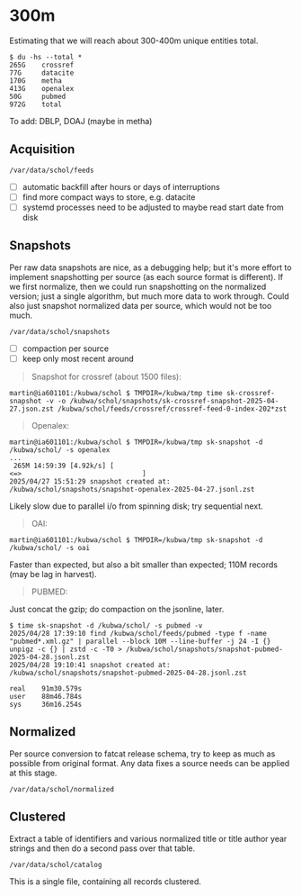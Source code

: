 # 300m

Estimating that we will reach about 300-400m unique entities total.

```
$ du -hs --total *
265G    crossref
77G     datacite
170G    metha
413G    openalex
50G     pubmed
972G    total
```

To add: DBLP, DOAJ (maybe in metha)

## Acquisition

```
/var/data/schol/feeds
```

* [ ] automatic backfill after hours or days of interruptions
* [ ] find more compact ways to store, e.g. datacite
* [ ] systemd processes need to be adjusted to maybe read start date from disk

## Snapshots

Per raw data snapshots are nice, as a debugging help; but it's more effort to
implement snapshotting per source (as each source format is different). If we
first normalize, then we could run snapshotting on the normalized version; just
a single algorithm, but much more data to work through. Could also just
snapshot normalized data per source, which would not be too much.

```
/var/data/schol/snapshots
```

* [ ] compaction per source
* [ ] keep only most recent around

> Snapshot for crossref (about 1500 files):

```
martin@ia601101:/kubwa/schol $ TMPDIR=/kubwa/tmp time sk-crossref-snapshot -v -o /kubwa/schol/snapshots/sk-crossref-snapshot-2025-04-27.json.zst /kubwa/schol/feeds/crossref/crossref-feed-0-index-202*zst
```

> Openalex:

```
martin@ia601101:/kubwa/schol $ TMPDIR=/kubwa/tmp sk-snapshot -d /kubwa/schol/ -s openalex
...
 265M 14:59:39 [4.92k/s] [                                                                                                                                                                                   <=>                              ]
2025/04/27 15:51:29 snapshot created at: /kubwa/schol/snapshots/snapshot-openalex-2025-04-27.jsonl.zst
```

Likely slow due to parallel i/o from spinning disk; try sequential next.

> OAI:

```
martin@ia601101:/kubwa/schol $ TMPDIR=/kubwa/tmp sk-snapshot -d /kubwa/schol/ -s oai
```

Faster than expected, but also a bit smaller than expected; 110M records (may
be lag in harvest).

> PUBMED:

Just concat the gzip; do compaction on the jsonline, later.

```
$ time sk-snapshot -d /kubwa/schol/ -s pubmed -v
2025/04/28 17:39:10 find /kubwa/schol/feeds/pubmed -type f -name "pubmed*.xml.gz" | parallel --block 10M --line-buffer -j 24 -I {} unpigz -c {} | zstd -c -T0 > /kubwa/schol/snapshots/snapshot-pubmed-2025-04-28.jsonl.zst
2025/04/28 19:10:41 snapshot created at: /kubwa/schol/snapshots/snapshot-pubmed-2025-04-28.jsonl.zst

real    91m30.579s
user    88m46.784s
sys     36m16.254s
```


## Normalized

Per source conversion to fatcat release schema, try to keep as much as possible
from original format. Any data fixes a source needs can be applied at this
stage.

```
/var/data/schol/normalized
```

## Clustered

Extract a table of identifiers and various normalized title or title author
year strings and then do a second pass over that table.

```
/var/data/schol/catalog
```

This is a single file, containing all records clustered.



